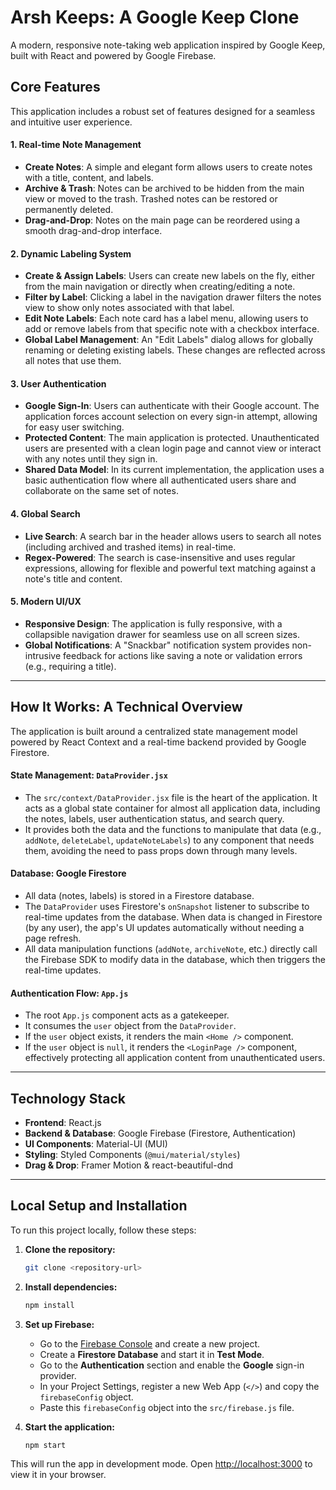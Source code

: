 # Arsh Keeps: A Google Keep Clone

A modern, responsive note-taking web application inspired by Google Keep, built with React and powered by Google Firebase.

## Core Features

This application includes a robust set of features designed for a seamless and intuitive user experience.

#### 1. Real-time Note Management
- **Create Notes**: A simple and elegant form allows users to create notes with a title, content, and labels.
- **Archive & Trash**: Notes can be archived to be hidden from the main view or moved to the trash. Trashed notes can be restored or permanently deleted.
- **Drag-and-Drop**: Notes on the main page can be reordered using a smooth drag-and-drop interface.

#### 2. Dynamic Labeling System
- **Create & Assign Labels**: Users can create new labels on the fly, either from the main navigation or directly when creating/editing a note.
- **Filter by Label**: Clicking a label in the navigation drawer filters the notes view to show only notes associated with that label.
- **Edit Note Labels**: Each note card has a label menu, allowing users to add or remove labels from that specific note with a checkbox interface.
- **Global Label Management**: An "Edit Labels" dialog allows for globally renaming or deleting existing labels. These changes are reflected across all notes that use them.

#### 3. User Authentication
- **Google Sign-In**: Users can authenticate with their Google account. The application forces account selection on every sign-in attempt, allowing for easy user switching.
- **Protected Content**: The main application is protected. Unauthenticated users are presented with a clean login page and cannot view or interact with any notes until they sign in.
- **Shared Data Model**: In its current implementation, the application uses a basic authentication flow where all authenticated users share and collaborate on the same set of notes. 

#### 4. Global Search
- **Live Search**: A search bar in the header allows users to search all notes (including archived and trashed items) in real-time.
- **Regex-Powered**: The search is case-insensitive and uses regular expressions, allowing for flexible and powerful text matching against a note's title and content.

#### 5. Modern UI/UX
- **Responsive Design**: The application is fully responsive, with a collapsible navigation drawer for seamless use on all screen sizes.
- **Global Notifications**: A "Snackbar" notification system provides non-intrusive feedback for actions like saving a note or validation errors (e.g., requiring a title).

---

## How It Works: A Technical Overview

The application is built around a centralized state management model powered by React Context and a real-time backend provided by Google Firestore.

#### State Management: `DataProvider.jsx`
- The `src/context/DataProvider.jsx` file is the heart of the application. It acts as a global state container for almost all application data, including the notes, labels, user authentication status, and search query.
- It provides both the data and the functions to manipulate that data (e.g., `addNote`, `deleteLabel`, `updateNoteLabels`) to any component that needs them, avoiding the need to pass props down through many levels.

#### Database: Google Firestore
- All data (notes, labels) is stored in a Firestore database.
- The `DataProvider` uses Firestore's `onSnapshot` listener to subscribe to real-time updates from the database. When data is changed in Firestore (by any user), the app's UI updates automatically without needing a page refresh.
- All data manipulation functions (`addNote`, `archiveNote`, etc.) directly call the Firebase SDK to modify data in the database, which then triggers the real-time updates.

#### Authentication Flow: `App.js`
- The root `App.js` component acts as a gatekeeper.
- It consumes the `user` object from the `DataProvider`.
- If the `user` object exists, it renders the main `<Home />` component.
- If the `user` object is `null`, it renders the `<LoginPage />` component, effectively protecting all application content from unauthenticated users.

---

## Technology Stack

- **Frontend**: React.js
- **Backend & Database**: Google Firebase (Firestore, Authentication)
- **UI Components**: Material-UI (MUI)
- **Styling**: Styled Components (`@mui/material/styles`)
- **Drag & Drop**: Framer Motion & react-beautiful-dnd

---

## Local Setup and Installation

To run this project locally, follow these steps:

1.  **Clone the repository:**
    ```bash
    git clone <repository-url>
    ```

2.  **Install dependencies:**
    ```bash
    npm install
    ```

3.  **Set up Firebase:**
    - Go to the [Firebase Console](https://console.firebase.google.com/) and create a new project.
    - Create a **Firestore Database** and start it in **Test Mode**.
    - Go to the **Authentication** section and enable the **Google** sign-in provider.
    - In your Project Settings, register a new Web App (`</>`) and copy the `firebaseConfig` object.
    - Paste this `firebaseConfig` object into the `src/firebase.js` file.

4.  **Start the application:**
    ```bash
    npm start
    ```

This will run the app in development mode. Open [http://localhost:3000](http://localhost:3000) to view it in your browser.